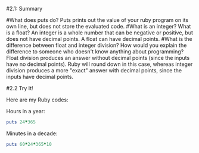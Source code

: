 #2.1: Summary

#What does puts do?
  Puts prints out the value of your ruby program on its own line, but does not store the evaluated code.
#What is an integer? What is a float?
  An integer is a whole number that can be negative or positive, but does not have decimal points. A float can have decimal points.
#What is the difference between float and integer division? How would you explain the difference to someone who doesn't know anything about programming?
  Float division produces an answer without decimal points (since the inputs have no decimal points). Ruby will round down in this case, whereas integer division produces a more "exact" answer with decimal points, since the inputs have decimal points.

#2.2 Try It!

Here are my Ruby codes:

Hours in a year:
```ruby
puts 24*365
```

Minutes in a decade:
```ruby
puts 60*24*365*10
```